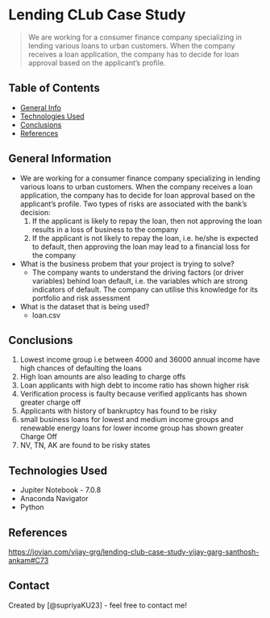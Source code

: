 # Lending CLub Case Study
> We are working for a consumer finance company specializing in lending various loans to urban customers. When the company receives a loan
application, the company has to decide for loan approval based on the applicant’s profile.


## Table of Contents
* [General Info](#general-information)
* [Technologies Used](#technologies-used)
* [Conclusions](#conclusions)
* [References](#references)

<!-- You can include any other section that is pertinent to your problem -->

## General Information
- We are working for a consumer finance company specializing in lending various loans to urban customers. When the company receives a loan application, the company has to decide for loan approval based on the applicant’s profile. Two types of risks are associated with the bank’s decision:
    1. If the applicant is likely to repay the loan, then not approving the loan results in a loss of business to the company
    2. If the applicant is not likely to repay the loan, i.e. he/she is expected to default, then approving the loan may lead to a financial loss for the company
- What is the business probem that your project is trying to solve?
    * The company wants to understand the driving factors (or driver variables) behind loan default, i.e. the variables which are strong indicators of default. The company can utilise this knowledge for its portfolio and risk assessment
- What is the dataset that is being used?
    * loan.csv

<!-- You don't have to answer all the questions - just the ones relevant to your project. -->

## Conclusions
1. Lowest income group i.e between 4000 and 36000 annual income have high chances of defaulting the loans
2. High loan amounts are also leading to charge offs
3. Loan applicants with high debt to income ratio has shown higher risk
4. Verification process is faulty because verified applicants has shown greater charge off
5. Applicants with history of bankruptcy has found to be risky
6. small business loans for lowest and medium income groups and renewable energy loans for lower income group has shown greater Charge Off
7.  NV, TN, AK are found to be risky states

<!-- You don't have to answer all the questions - just the ones relevant to your project. -->


## Technologies Used
- Jupiter Notebook - 7.0.8
- Anaconda Navigator
- Python

<!-- As the libraries versions keep on changing, it is recommended to mention the version of library used in this project -->

## References
https://jovian.com/vijay-grg/lending-club-case-study-vijay-garg-santhosh-ankam#C73


## Contact
Created by [@supriyaKU23] - feel free to contact me!


<!-- Optional -->
<!-- ## License -->
<!-- This project is open source and available under the [... License](). -->

<!-- You don't have to include all sections - just the one's relevant to your project -->

